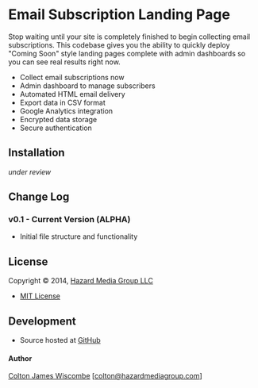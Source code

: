 Email Subscription Landing Page
===============================
Stop waiting until your site is completely finished to begin collecting email subscriptions.  This codebase gives you the ability to quickly deploy "Coming Soon" style landing pages complete with admin dashboards so you can see real results right now.

* Collect email subscriptions now
* Admin dashboard to manage subscribers
* Automated HTML email delivery
* Export data in CSV format
* Google Analytics integration
* Encrypted data storage
* Secure authentication


Installation
------------
_under review_


Change Log
----------
### v0.1 - Current Version (ALPHA)
* Initial file structure and functionality


License
-------
Copyright © 2014, [Hazard Media Group LLC](http://hazardmediagroup.com)

* [MIT License](https://github.com/Alekhen/subscribe-lp/blob/master/LICENSE)


Development
-----------
* Source hosted at [GitHub](https://github.com/Alekhen/subscribe-lp)

#### Author
[Colton James Wiscombe](http://coltonjameswiscombe.com) [colton@hazardmediagroup.com]